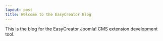 ```yaml
---
layout: post
title: Welcome to the EasyCreator Blog
---
```


This is the blog for the EasyCreator Joomla! CMS extension development tool.
